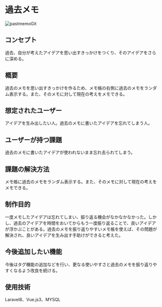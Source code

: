 # 過去メモ

![pastmemoGit](https://user-images.githubusercontent.com/86947090/152261765-a24d6bdf-7359-424a-a84a-cf3eae632ecf.png)

## コンセプト
過去、自分が考えたアイデアを思い出すきっかけをつくり、そのアイデアをさらに深める。

## 概要
過去のメモを思い出すきっかけを作るため、メモ帳の右側に過去のメモをランダム表示する。また、そのメモに対して現在の考えをメモできる。

## 想定されたユーザー
アイデアを生み出したい人。過去のメモに書いたアイデアを忘れてしまう人。

## ユーザーが持つ課題
過去のメモに書いたアイデアが使われないまま忘れ去られてしまう。

## 課題の解決方法
メモ帳に過去のメモをランダム表示する。また、そのメモに対して現在の考えをメモできる。

## 制作目的
一度メモしたアイデアは忘れてしまい、振り返る機会がなかなかなかった。しかし、過去のアイデアを時間をおいてからもう一度振り返ることで、良いアイデアが浮かぶことがある。過去のメモを振り返りやすいメモ帳を使えば、その問題が解決され、良いアイデアを生み出す手助けができると考えた。

## 今後追加したい機能
今後はタグ機能の追加などを行い、更なる使いやすさと過去のメモを振り返りやすくなるよう改良を続ける。

## 使用技術
Laravel8、Vue.js3、MYSQL